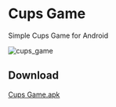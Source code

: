 # Cups Game

Simple Cups Game for Android

![cups_game](https://user-images.githubusercontent.com/48946749/71493121-36fd0100-281b-11ea-9800-7a7861071420.gif)

## Download

[Cups Game.apk](https://drive.google.com/open?id=1iR5YfL-_FhOLq8_tc8ZnTzTPCyl1uV7t)
